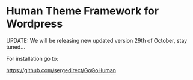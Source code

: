# Human Theme Framework for Wordpress

UPDATE: We will be releasing new updated version 29th of October, stay tuned...



For installation go to:

https://github.com/sergedirect/GoGoHuman
